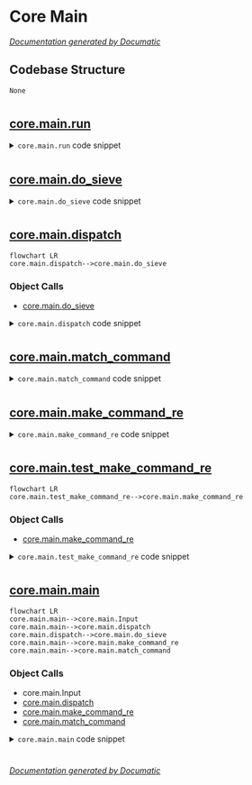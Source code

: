 # Core Main

[_Documentation generated by Documatic_](https://www.documatic.com)

<!---Documatic-section-Codebase Structure-start--->
## Codebase Structure

<!---Documatic-block-system_architecture-start--->
```mermaid
None
```
<!---Documatic-block-system_architecture-end--->

# #
<!---Documatic-section-Codebase Structure-end--->

<!---Documatic-section-core.main.run-start--->
## [core.main.run](3-core_main.md#core.main.run)

<!---Documatic-section-run-start--->
<!---Documatic-block-core.main.run-start--->
<details>
	<summary><code>core.main.run</code> code snippet</summary>

```python
def run(func, input):
    args = func._args
    if 'inp' not in input:
        input.inp = input.paraml
    if args:
        if 'db' in args and 'db' not in input:
            input.db = get_db_connection(input.conn)
        if 'input' in args:
            input.input = input
        if 0 in args:
            out = func(input.inp, **input)
        else:
            kw = dict(((key, input[key]) for key in args if key in input))
            out = func(input.inp, **kw)
    else:
        out = func(input.inp)
    if out is not None:
        input.reply(str(out))
```
</details>
<!---Documatic-block-core.main.run-end--->
<!---Documatic-section-run-end--->

# #
<!---Documatic-section-core.main.run-end--->

<!---Documatic-section-core.main.do_sieve-start--->
## [core.main.do_sieve](3-core_main.md#core.main.do_sieve)

<!---Documatic-section-do_sieve-start--->
<!---Documatic-block-core.main.do_sieve-start--->
<details>
	<summary><code>core.main.do_sieve</code> code snippet</summary>

```python
def do_sieve(sieve, bot, input, func, type, args):
    try:
        return sieve(bot, input, func, type, args)
    except Exception:
        print('sieve error', end=' ')
        traceback.print_exc()
        return None
```
</details>
<!---Documatic-block-core.main.do_sieve-end--->
<!---Documatic-section-do_sieve-end--->

# #
<!---Documatic-section-core.main.do_sieve-end--->

<!---Documatic-section-core.main.dispatch-start--->
## [core.main.dispatch](3-core_main.md#core.main.dispatch)

<!---Documatic-section-dispatch-start--->
```mermaid
flowchart LR
core.main.dispatch-->core.main.do_sieve
```

### Object Calls

* [core.main.do_sieve](3-core_main.md#core.main.do_sieve)

<!---Documatic-block-core.main.dispatch-start--->
<details>
	<summary><code>core.main.dispatch</code> code snippet</summary>

```python
def dispatch(input, kind, func, args, autohelp=False):
    for (sieve,) in bot.plugs['sieve']:
        input = do_sieve(sieve, bot, input, func, kind, args)
        if input == None:
            return
    if autohelp and args.get('autohelp', True) and (not input.inp) and (func.__doc__ is not None):
        input.reply(func.__doc__)
        return
    if hasattr(func, '_apikeys'):
        bot_keys = bot.config.get('api_keys', {})
        keys = {key: bot_keys.get(key) for key in func._apikeys}
        missing = [keyname for (keyname, value) in keys.items() if value is None]
        if missing:
            input.reply('error: missing api keys - {}'.format(missing))
            return
        if len(keys) == 1:
            input.api_key = list(keys.values())[0]
        else:
            input.api_key = keys
    if func._thread:
        bot.threads[func].put(input)
    else:
        _thread.start_new_thread(run, (func, input))
```
</details>
<!---Documatic-block-core.main.dispatch-end--->
<!---Documatic-section-dispatch-end--->

# #
<!---Documatic-section-core.main.dispatch-end--->

<!---Documatic-section-core.main.match_command-start--->
## [core.main.match_command](3-core_main.md#core.main.match_command)

<!---Documatic-section-match_command-start--->
<!---Documatic-block-core.main.match_command-start--->
<details>
	<summary><code>core.main.match_command</code> code snippet</summary>

```python
def match_command(command):
    commands = list(bot.commands)
    prefix = [x for x in commands if x.startswith(command)]
    if len(prefix) == 1:
        return prefix[0]
    elif prefix and command not in prefix:
        return prefix
    return command
```
</details>
<!---Documatic-block-core.main.match_command-end--->
<!---Documatic-section-match_command-end--->

# #
<!---Documatic-section-core.main.match_command-end--->

<!---Documatic-section-core.main.make_command_re-start--->
## [core.main.make_command_re](3-core_main.md#core.main.make_command_re)

<!---Documatic-section-make_command_re-start--->
<!---Documatic-block-core.main.make_command_re-start--->
<details>
	<summary><code>core.main.make_command_re</code> code snippet</summary>

```python
def make_command_re(bot_prefix, is_private, bot_nick):
    if not isinstance(bot_prefix, list):
        bot_prefix = [bot_prefix]
    if is_private:
        bot_prefix.append('')
    bot_prefix = '|'.join((re.escape(p) for p in bot_prefix))
    bot_prefix += '|' + bot_nick + '[:,]+\\s+'
    command_re = '(?:%s)(\\w+)(?:$|\\s+)(.*)' % bot_prefix
    return re.compile(command_re)
```
</details>
<!---Documatic-block-core.main.make_command_re-end--->
<!---Documatic-section-make_command_re-end--->

# #
<!---Documatic-section-core.main.make_command_re-end--->

<!---Documatic-section-core.main.test_make_command_re-start--->
## [core.main.test_make_command_re](3-core_main.md#core.main.test_make_command_re)

<!---Documatic-section-test_make_command_re-start--->
```mermaid
flowchart LR
core.main.test_make_command_re-->core.main.make_command_re
```

### Object Calls

* [core.main.make_command_re](3-core_main.md#core.main.make_command_re)

<!---Documatic-block-core.main.test_make_command_re-start--->
<details>
	<summary><code>core.main.test_make_command_re</code> code snippet</summary>

```python
def test_make_command_re():
    match = make_command_re('.', False, 'bot').match
    assert not match('foo')
    assert not match('bot foo')
    for _ in range(2):
        assert match('.test').groups() == ('test', '')
        assert match('bot: foo args').groups() == ('foo', 'args')
        match = make_command_re('.', True, 'bot').match
    assert match('foo').groups() == ('foo', '')
    match = make_command_re(['.', '!'], False, 'bot').match
    assert match('!foo args').groups() == ('foo', 'args')
```
</details>
<!---Documatic-block-core.main.test_make_command_re-end--->
<!---Documatic-section-test_make_command_re-end--->

# #
<!---Documatic-section-core.main.test_make_command_re-end--->

<!---Documatic-section-core.main.main-start--->
## [core.main.main](3-core_main.md#core.main.main)

<!---Documatic-section-main-start--->
```mermaid
flowchart LR
core.main.main-->core.main.Input
core.main.main-->core.main.dispatch
core.main.dispatch-->core.main.do_sieve
core.main.main-->core.main.make_command_re
core.main.main-->core.main.match_command
```

### Object Calls

* core.main.Input
* [core.main.dispatch](3-core_main.md#core.main.dispatch)
* [core.main.make_command_re](3-core_main.md#core.main.make_command_re)
* [core.main.match_command](3-core_main.md#core.main.match_command)

<!---Documatic-block-core.main.main-start--->
<details>
	<summary><code>core.main.main</code> code snippet</summary>

```python
def main(conn, out):
    inp = Input(conn, *out)
    for (func, args) in bot.events[inp.command] + bot.events['*']:
        dispatch(Input(conn, *out), 'event', func, args)
    if inp.command == 'PRIVMSG':
        config_prefix = bot.config.get('prefix', '.')
        is_private = inp.chan == inp.nick
        command_re = make_command_re(config_prefix, is_private, inp.conn.nick)
        m = command_re.match(inp.lastparam)
        if m:
            trigger = m.group(1).lower()
            command = match_command(trigger)
            if isinstance(command, list):
                input = Input(conn, *out)
                input.reply('did you mean %s or %s?' % (', '.join(command[:-1]), command[-1]))
            elif command in bot.commands:
                input = Input(conn, *out)
                input.trigger = trigger
                input.inp_unstripped = m.group(2)
                input.inp = input.inp_unstripped.strip()
                (func, args) = bot.commands[command]
                dispatch(input, 'command', func, args, autohelp=True)
        for (func, args) in bot.plugs['regex']:
            m = args['re'].search(inp.lastparam)
            if m:
                input = Input(conn, *out)
                input.inp = m
                dispatch(input, 'regex', func, args)
```
</details>
<!---Documatic-block-core.main.main-end--->
<!---Documatic-section-main-end--->

# #
<!---Documatic-section-core.main.main-end--->

[_Documentation generated by Documatic_](https://www.documatic.com)